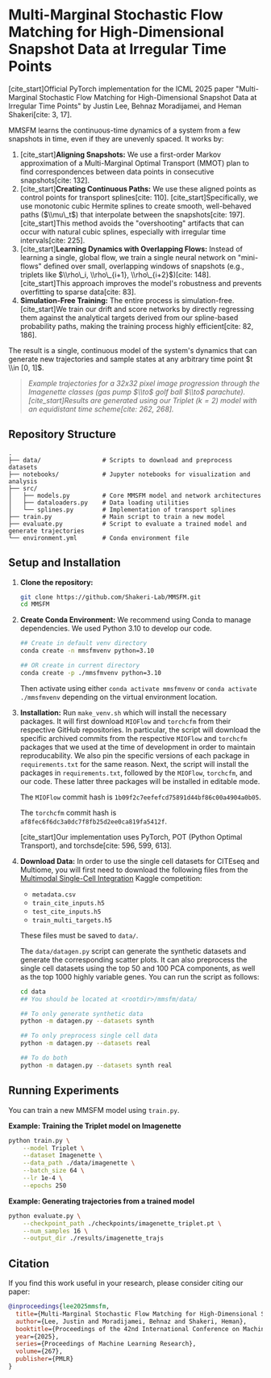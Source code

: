 # Multi-Marginal Stochastic Flow Matching for High-Dimensional Snapshot Data at Irregular Time Points

[](https://icml.cc/Conferences/2025)
[](https://arxiv.org) [](https://opensource.org/licenses/MIT)

[cite\_start]Official PyTorch implementation for the ICML 2025 paper "Multi-Marginal Stochastic Flow Matching for High-Dimensional Snapshot Data at Irregular Time Points" by Justin Lee, Behnaz Moradijamei, and Heman Shakeri[cite: 3, 17].



MMSFM learns the continuous-time dynamics of a system from a few snapshots in time, even if they are unevenly spaced. It works by:

1.  [cite\_start]**Aligning Snapshots:** We use a first-order Markov approximation of a Multi-Marginal Optimal Transport (MMOT) plan to find correspondences between data points in consecutive snapshots[cite: 132].
2.  [cite\_start]**Creating Continuous Paths:** We use these aligned points as control points for transport splines[cite: 110]. [cite\_start]Specifically, we use monotonic cubic Hermite splines to create smooth, well-behaved paths ($\\mu\_t$) that interpolate between the snapshots[cite: 197]. [cite\_start]This method avoids the "overshooting" artifacts that can occur with natural cubic splines, especially with irregular time intervals[cite: 225].
3.  [cite\_start]**Learning Dynamics with Overlapping Flows:** Instead of learning a single, global flow, we train a single neural network on "mini-flows" defined over small, overlapping windows of snapshots (e.g., triplets like $\\rho\_i, \\rho\_{i+1}, \\rho\_{i+2}$)[cite: 148]. [cite\_start]This approach improves the model's robustness and prevents overfitting to sparse data[cite: 83].
4.  **Simulation-Free Training:** The entire process is simulation-free. [cite\_start]We train our drift and score networks by directly regressing them against the analytical targets derived from our spline-based probability paths, making the training process highly efficient[cite: 82, 186].

The result is a single, continuous model of the system's dynamics that can generate new trajectories and sample states at any arbitrary time point $t \\in [0, 1]$.

> *Example trajectories for a 32x32 pixel image progression through the Imagenette classes (gas pump $\\to$ golf ball $\\to$ parachute). [cite\_start]Results are generated using our Triplet ($k=2$) model with an equidistant time scheme[cite: 262, 268].*

## Repository Structure

```
.
├── data/                 # Scripts to download and preprocess datasets
├── notebooks/            # Jupyter notebooks for visualization and analysis
├── src/
│   ├── models.py         # Core MMSFM model and network architectures
│   ├── dataloaders.py    # Data loading utilities
│   └── splines.py        # Implementation of transport splines
├── train.py              # Main script to train a new model
├── evaluate.py           # Script to evaluate a trained model and generate trajectories
└── environment.yml       # Conda environment file
```

## Setup and Installation

1.  **Clone the repository:**

    ```bash
    git clone https://github.com/Shakeri-Lab/MMSFM.git
    cd MMSFM
    ```

2.  **Create Conda Environment:**
    We recommend using Conda to manage dependencies. We used Python 3.10 to develop our code.

    ```bash
    ## Create in default venv directory
    conda create -n mmsfmvenv python=3.10

    ## OR create in current directory
    conda create -p ./mmsfmvenv python=3.10
    ```
    Then activate using either `conda activate mmsfmvenv` or `conda activate ./mmsfmvenv` depending on the virtual environment location.

3. **Installation:**
    Run `make_venv.sh` which will install the necessary packages. It will first download `MIOFlow` and `torchcfm` from their respective GitHub repositories. In particular, the script will download the specific archived commits from the respective `MIOFlow` and `torchcfm` packages that we used at the time of development in order to maintain reproducability. We also pin the specific versions of each package in `requirements.txt` for the same reason. Next, the script will install the packages in `requirements.txt`, followed by the `MIOFlow`, `torchcfm`, and our code. These latter three packages will be installed in editable mode.

    The `MIOFlow` commit hash is `1b09f2c7eefefcd75891d44bf86c00a4904a0b05`.

    The `torchcfm` commit hash is `af8fec6f6dc3a0dc7f8fb25d2ee0ca819fa5412f`.

    [cite\_start]Our implementation uses PyTorch, POT (Python Optimal Transport), and torchsde[cite: 596, 599, 613].

4.  **Download Data:**
    In order to use the single cell datasets for CITEseq and Multiome, you will first need to download the following files from the
    [Multimodal Single-Cell Integration](kaggle.com/competitions/open-problems-multimodal) Kaggle competition:
    - `metadata.csv`
    - `train_cite_inputs.h5`
    - `test_cite_inputs.h5`
    - `train_multi_targets.h5`

    These files must be saved to `data/`.

    The `data/datagen.py` script can generate the synthetic datasets and generate the corresponding scatter plots.
    It can also preprocess the single cell datasets using the top 50 and 100 PCA components, as well as the top 1000 highly variable genes.
    You can run the script as follows:

    ```bash
    cd data
    ## You should be located at <rootdir>/mmsfm/data/

    ## To only generate synthetic data
    python -m datagen.py --datasets synth

    ## To only preprocess single cell data
    python -m datagen.py --datasets real

    ## To do both
    python -m datagen.py --datasets synth real
    ```

## Running Experiments

You can train a new MMSFM model using `train.py`.

**Example: Training the Triplet model on Imagenette**

```bash
python train.py \
    --model Triplet \
    --dataset Imagenette \
    --data_path ./data/imagenette \
    --batch_size 64 \
    --lr 1e-4 \
    --epochs 250
```

**Example: Generating trajectories from a trained model**

```bash
python evaluate.py \
    --checkpoint_path ./checkpoints/imagenette_triplet.pt \
    --num_samples 16 \
    --output_dir ./results/imagenette_trajs
```

## Citation

If you find this work useful in your research, please consider citing our paper:

```bibtex
@inproceedings{lee2025mmsfm,
  title={Multi-Marginal Stochastic Flow Matching for High-Dimensional Snapshot Data at Irregular Time Points},
  author={Lee, Justin and Moradijamei, Behnaz and Shakeri, Heman},
  booktitle={Proceedings of the 42nd International Conference on Machine Learning (ICML)},
  year={2025},
  series={Proceedings of Machine Learning Research},
  volume={267},
  publisher={PMLR}
}
```
